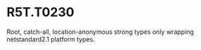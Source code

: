# R5T.T0230
Root, catch-all, location-anonymous strong types only wrapping netstandard2.1 platform types.
